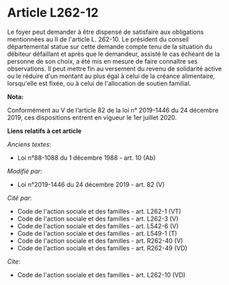 # Article L262-12

Le foyer peut demander à être dispensé de satisfaire aux obligations mentionnées au II de l'article L. 262-10. Le président
du conseil départemental statue sur cette demande compte tenu de la situation du débiteur défaillant et après que le
demandeur, assisté le cas échéant de la personne de son choix, a été mis en mesure de faire connaître ses observations. Il
peut mettre fin au versement du revenu de solidarité active ou le réduire d'un montant au plus égal à celui de la créance
alimentaire, lorsqu'elle est fixée, ou à celui de l'allocation de soutien familial.

**Nota:**

Conformément au V de l’article 82 de la loi n° 2019-1446 du 24 décembre 2019, ces dispositions entrent en vigueur le 1er
juillet 2020.

**Liens relatifs à cet article**

_Anciens textes_:

  - Loi n°88-1088 du 1 décembre 1988 - art. 10 (Ab)

_Modifié par_:

  - Loi n°2019-1446 du 24 décembre 2019 - art. 82 (V)

_Cité par_:

  - Code de l'action sociale et des familles - art. L262-1 (VT)
  - Code de l'action sociale et des familles - art. L262-3 (V)
  - Code de l'action sociale et des familles - art. L542-6 (V)
  - Code de l'action sociale et des familles - art. L549-1 (T)
  - Code de l'action sociale et des familles - art. R262-40 (V)
  - Code de l'action sociale et des familles - art. R262-49 (VD)

_Cite_:

  - Code de l'action sociale et des familles - art. L262-10 (VD)
